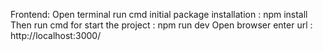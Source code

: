 Frontend:
Open terminal run cmd initial package installation : npm install   
Then run cmd for start the project : npm run dev
Open browser enter url : http://localhost:3000/

